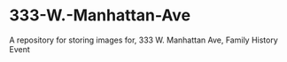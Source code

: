# 333-W.-Manhattan-Ave
A repository for storing images for, 333 W. Manhattan Ave, Family History Event
